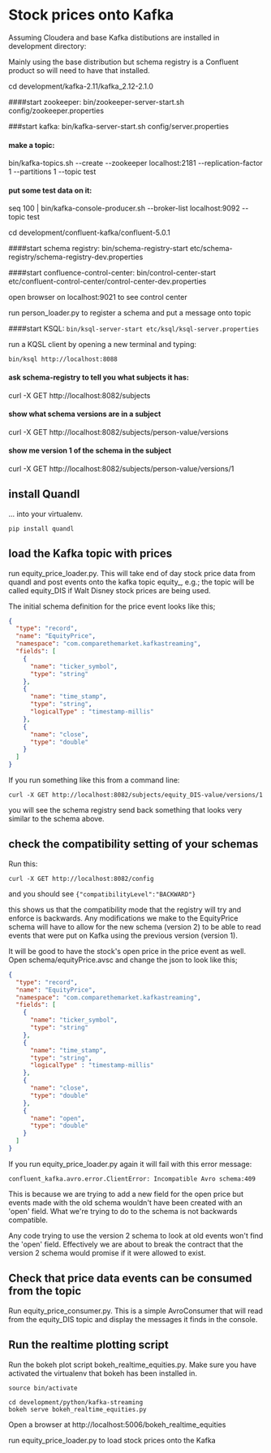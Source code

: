 # Stock prices onto Kafka
Assuming Cloudera and base Kafka distibutions are installed in development directory:

Mainly using the base distribution but schema registry is a Confluent product so will need 
to have that installed.

cd development/kafka-2.11/kafka_2.12-2.1.0

####start zookeeper:
bin/zookeeper-server-start.sh config/zookeeper.properties

###start kafka:
bin/kafka-server-start.sh config/server.properties



#### make a topic:
bin/kafka-topics.sh --create --zookeeper localhost:2181 --replication-factor 1 --partitions 1 --topic test

#### put some test data on it:
seq 100 | bin/kafka-console-producer.sh --broker-list localhost:9092 --topic test


cd development/confluent-kafka/confluent-5.0.1

####start schema registry:
bin/schema-registry-start etc/schema-registry/schema-registry-dev.properties


####start confluence-control-center:
bin/control-center-start etc/confluent-control-center/control-center-dev.properties

open browser on localhost:9021 to see control center

run person_loader.py to register a schema and put a message onto topic 


####start KSQL:
````bin/ksql-server-start etc/ksql/ksql-server.properties````

run a KQSL client by opening a new terminal and typing: 

````bin/ksql http://localhost:8088````


#### ask schema-registry to tell you what subjects it has:
curl -X GET http://localhost:8082/subjects
#### show what schema versions are in a subject
curl -X GET http://localhost:8082/subjects/person-value/versions
#### show me version 1 of the schema in the subject
curl -X GET http://localhost:8082/subjects/person-value/versions/1

## install Quandl
... into your virtualenv.  
```
pip install quandl
```

## load the Kafka topic with prices
run equity_price_loader.py.  This will take end of day stock price data from 
quandl and post events onto the kafka topic equity_<stock ticker>, e.g.; the topic 
will be called equity_DIS if Walt Disney stock prices are being used. 

The initial schema definition for the price event looks like this;

```json
{
  "type": "record",
  "name": "EquityPrice",
  "namespace": "com.comparethemarket.kafkastreaming",
  "fields": [
    {
      "name": "ticker_symbol",
      "type": "string"
    },
    {
      "name": "time_stamp",
      "type": "string",
      "logicalType" : "timestamp-millis"
    },
    {
      "name": "close",
      "type": "double"
    }
  ]
}
```
If you run something like this from a command line:
```
curl -X GET http://localhost:8082/subjects/equity_DIS-value/versions/1
```
you will see the schema registry send back something that looks very similar to the schema above.  

## check the compatibility setting of your schemas
Run this:
```
curl -X GET http://localhost:8082/config
```

and you should see
```{"compatibilityLevel":"BACKWARD"}```

this shows us that the compatibility mode that the registry will try and enforce is backwards.
Any modifications we make to the EquityPrice schema will have to allow for the new schema (version 2) 
to be able to read events that were put on Kafka using the previous version (version 1).

It will be good to have the stock's open price in the price event as well.  Open schema/equityPrice.avsc
and change the json to look like this;

```json
{
  "type": "record",
  "name": "EquityPrice",
  "namespace": "com.comparethemarket.kafkastreaming",
  "fields": [
    {
      "name": "ticker_symbol",
      "type": "string"
    },
    {
      "name": "time_stamp",
      "type": "string",
      "logicalType" : "timestamp-millis"
    },
    {
      "name": "close",
      "type": "double"
    },
    {
      "name": "open",
      "type": "double"
    }
  ]
}
```

If you run equity_price_loader.py again it will fail with this error message:
```
confluent_kafka.avro.error.ClientError: Incompatible Avro schema:409
```

This is because we are trying to add a new field for the open price but events made with
the old schema wouldn't have been created with an 'open' field.  What we're trying to
 do to the schema is not backwards compatible.

Any code trying to use the version 2 schema to look at old events won't find the 
'open' field.  Effectively we are about to break the contract 
that the version 2 schema would promise if it were allowed to exist.

## Check that price data events can be consumed from the topic
Run equity_price_consumer.py.  This is a simple AvroConsumer that will read from the equity_DIS topic and display 
the messages it finds in the console.

## Run the realtime plotting script
Run the bokeh plot script bokeh_realtime_equities.py.  Make sure you have activated 
the virtualenv that bokeh has been installed in.
``` cd virtual_envs/py_3_6_2
source bin/activate

cd development/python/kafka-streaming
bokeh serve bokeh_realtime_equities.py 
```
Open a browser at http://localhost:5006/bokeh_realtime_equities

run equity_price_loader.py to load stock prices onto the Kafka


